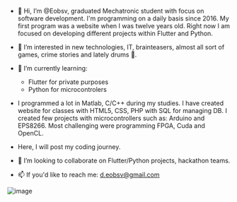 - 👋 Hi, I’m @Eobsv, graduated Mechatronic student with focus on software development. I'm programming on a daily basis since 2016. My first program was a website when I was twelve years old. Right now I am focused on developing different projects within Flutter and Python.
- 👀 I’m interested in new technologies, IT, brainteasers, almost all sort of games, crime stories and lately drums 🥁. 

- 🌱 I’m currently learning:
   - Flutter for private purposes
   - Python for microcontrolers

- I programmed a lot in Matlab, C/C++ during my studies. I have created website for classes with HTML5, CSS, PHP with SQL for managing DB. I created few projects with microcontrollers such as: Arduino and EPS8266. Most challenging were programming FPGA, Cuda and OpenCL.

- Here, I will post my coding journey. 

- 💞️ I’m looking to collaborate on Flutter/Python projects, hackathon teams. 
- 📫 If you'd like to reach me: d.eobsv@gmail.com

<!--- Try it once more when would have more repos --->
![image](https://github-readme-stats.vercel.app/api/top-langs/?username=Eobsv&layout=compact&langs_count=8&hide_border=true&title_color=000000&icon_color=000000&text_color=000000&bg_color=ffffff)



<!---
Eobsv is a ✨ special ✨ repository because its `README.md` (this file) appears on your GitHub profile.
You can click the Preview link to take a look at your changes.
--->

